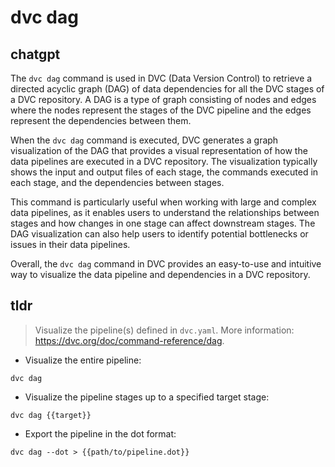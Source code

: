 # dvc dag 
## chatgpt 
The `dvc dag` command is used in DVC (Data Version Control) to retrieve a directed acyclic graph (DAG) of data dependencies for all the DVC stages of a DVC repository. A DAG is a type of graph consisting of nodes and edges where the nodes represent the stages of the DVC pipeline and the edges represent the dependencies between them. 

When the `dvc dag` command is executed, DVC generates a graph visualization of the DAG that provides a visual representation of how the data pipelines are executed in a DVC repository. The visualization typically shows the input and output files of each stage, the commands executed in each stage, and the dependencies between stages. 

This command is particularly useful when working with large and complex data pipelines, as it enables users to understand the relationships between stages and how changes in one stage can affect downstream stages. The DAG visualization can also help users to identify potential bottlenecks or issues in their data pipelines.

Overall, the `dvc dag` command in DVC provides an easy-to-use and intuitive way to visualize the data pipeline and dependencies in a DVC repository. 

## tldr 
 
> Visualize the pipeline(s) defined in `dvc.yaml`.
> More information: <https://dvc.org/doc/command-reference/dag>.

- Visualize the entire pipeline:

`dvc dag`

- Visualize the pipeline stages up to a specified target stage:

`dvc dag {{target}}`

- Export the pipeline in the dot format:

`dvc dag --dot > {{path/to/pipeline.dot}}`
